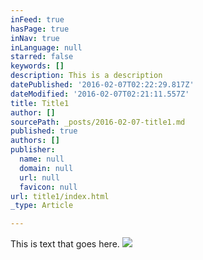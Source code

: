 ```yaml
---
inFeed: true
hasPage: true
inNav: true
inLanguage: null
starred: false
keywords: []
description: This is a description
datePublished: '2016-02-07T02:22:29.817Z'
dateModified: '2016-02-07T02:21:11.557Z'
title: Title1
author: []
sourcePath: _posts/2016-02-07-title1.md
published: true
authors: []
publisher:
  name: null
  domain: null
  url: null
  favicon: null
url: title1/index.html
_type: Article

---
```

This is text that goes here.
![](https://the-grid-user-content.s3-us-west-2.amazonaws.com/37fdf821-9010-4ca2-a183-ac0a0d945bb2.jpg)